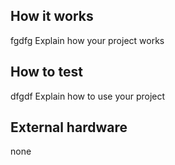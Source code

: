 <!---

This file is used to generate your project datasheet. Please fill in the information below and delete any unused
sections.

You can also include images in this folder and reference them in the markdown. Each image must be less than
512 kb in size, and the combined size of all images must be less than 1 MB.
-->

## How it works
fgdfg
Explain how your project works

## How to test
dfgdf
Explain how to use your project

## External hardware

none

